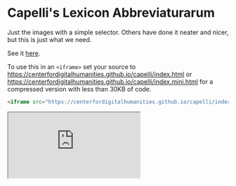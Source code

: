 # Capelli's Lexicon Abbreviaturarum
Just the images with a simple selector. Others have done it neater
and nicer, but this is just what we need.

See it [here](https://centerfordigitalhumanities.github.io/capelli/).

To use this in an `<iframe>` set your source to https://centerfordigitalhumanities.github.io/capelli/index.html or https://centerfordigitalhumanities.github.io/capelli/index.mini.html for a compressed version with less than 30KB of code.

````html
<iframe src="https://centerfordigitalhumanities.github.io/capelli/index.mini.html"></iframe>
````
<iframe src="https://centerfordigitalhumanities.github.io/capelli/index.mini.html"></iframe>
